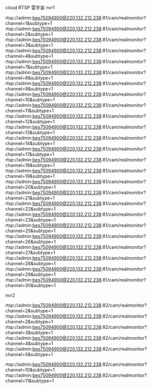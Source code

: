 cloud RTSP 雲宇宙
nvr1


rtsp://admin:bes75094900@220.132.212.238:81/cam/realmonitor?channel=1&subtype=1 
rtsp://admin:bes75094900@220.132.212.238:81/cam/realmonitor?channel=2&subtype=1
rtsp://admin:bes75094900@220.132.212.238:81/cam/realmonitor?channel=3&subtype=1
rtsp://admin:bes75094900@220.132.212.238:81/cam/realmonitor?channel=4&subtype=1
rtsp://admin:bes75094900@220.132.212.238:81/cam/realmonitor?channel=7&subtype=1
rtsp://admin:bes75094900@220.132.212.238:81/cam/realmonitor?channel=8&subtype=1
rtsp://admin:bes75094900@220.132.212.238:81/cam/realmonitor?channel=9&subtype=1
rtsp://admin:bes75094900@220.132.212.238:81/cam/realmonitor?channel=10&subtype=1
rtsp://admin:bes75094900@220.132.212.238:81/cam/realmonitor?channel=11&subtype=1
rtsp://admin:bes75094900@220.132.212.238:81/cam/realmonitor?channel=12&subtype=1
rtsp://admin:bes75094900@220.132.212.238:81/cam/realmonitor?channel=13&subtype=1
rtsp://admin:bes75094900@220.132.212.238:81/cam/realmonitor?channel=14&subtype=1
rtsp://admin:bes75094900@220.132.212.238:81/cam/realmonitor?channel=17&subtype=1
rtsp://admin:bes75094900@220.132.212.238:81/cam/realmonitor?channel=18&subtype=1
rtsp://admin:bes75094900@220.132.212.238:81/cam/realmonitor?channel=19&subtype=1
rtsp://admin:bes75094900@220.132.212.238:81/cam/realmonitor?channel=20&subtype=1
rtsp://admin:bes75094900@220.132.212.238:81/cam/realmonitor?channel=21&subtype=1 
rtsp://admin:bes75094900@220.132.212.238:81/cam/realmonitor?channel=22&subtype=1
rtsp://admin:bes75094900@220.132.212.238:81/cam/realmonitor?channel=23&subtype=1
rtsp://admin:bes75094900@220.132.212.238:81/cam/realmonitor?channel=25&subtype=1 
rtsp://admin:bes75094900@220.132.212.238:81/cam/realmonitor?channel=26&subtype=1
rtsp://admin:bes75094900@220.132.212.238:81/cam/realmonitor?channel=27&subtype=1 
rtsp://admin:bes75094900@220.132.212.238:81/cam/realmonitor?channel=28&subtype=1
rtsp://admin:bes75094900@220.132.212.238:81/cam/realmonitor?channel=29&subtype=1
rtsp://admin:bes75094900@220.132.212.238:81/cam/realmonitor?channel=30&subtype=1 

nvr2

rtsp://admin:bes75094900@220.132.212.238:82/cam/realmonitor?channel=2&subtype=1
rtsp://admin:bes75094900@220.132.212.238:82/cam/realmonitor?channel=2&subtype=1
rtsp://admin:bes75094900@220.132.212.238:82/cam/realmonitor?channel=3&subtype=1
rtsp://admin:bes75094900@220.132.212.238:82/cam/realmonitor?channel=4&subtype=1
rtsp://admin:bes75094900@220.132.212.238:82/cam/realmonitor?channel=5&subtype=1  

rtsp://admin:bes75094900@220.132.212.238:82/cam/realmonitor?channel=10&subtype=1 
rtsp://admin:bes75094900@220.132.212.238:82/cam/realmonitor?channel=11&subtype=1  














